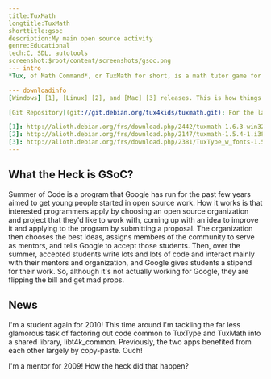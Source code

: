 ```yaml
---
title:TuxMath
longtitle:TuxMath
shorttitle:gsoc
description:My main open source activity
genre:Educational
tech:C, SDL, autotools 
screenshot:$root/content/screenshots/gsoc.png
--- intro
*Tux, of Math Command*, or TuxMath for short, is a math tutor game for children based on [Missile Command](http://en.wikipedia.org/wiki/Missile_Command). It is the product of almost a decade of work by a handful of incredibly cool people. I\'ve been involved with TuxMath, and its parent organization [Tux4Kids](http://tux4kids.alioth.debian.org), since Tux4Kids accepted me into [GSoC](http://socghop.appspot.com) for 2008. That summer, I worked on TuxMath, adding two new gameplay modes, a full campaign and a turn-based multiplayer. I also put in support for any resolution display and retooled the backend to be more extensible.

--- downloadinfo
[Windows] [1], [Linux] [2], and [Mac] [3] releases. This is how things looked right before I started messing w - I mean, contributing.

[Git Repository](git://git.debian.org/tux4kids/tuxmath.git): For the latest and greatest code. 

[1]: http://alioth.debian.org/frs/download.php/2442/tuxmath-1.6.3-win32-installer.exe
[2]: http://alioth.debian.org/frs/download.php/2147/tuxmath-1.5.4-1.i386.rpm
[3]: http://alioth.debian.org/frs/download.php/2381/TuxType_w_fonts-1.5.17-MacOS10.3PPC.dmg
---
```


## What the Heck is GSoC? ##
Summer of Code is a program that Google has run for the past few years aimed to get young people started in open source work. How it works is that interested programmers apply by choosing an open source organization and project that they\'d like to work with, coming up with an idea to improve it and applying to the program by submitting a proposal. The organization then chooses the best ideas, assigns members of the community to serve as mentors, and tells Google to accept those students. Then, over the summer, accepted students write lots and lots of code and interact mainly with their mentors and organization, and Google gives students a stipend for their work. So, although it\'s not actually working for Google, they are flipping the bill and get mad props.

## News ##
I\'m a student again for 2010! This time around I\'m tackling the far less
glamorous task of factoring out code common to TuxType and TuxMath into a
shared library, libt4k_common. Previously, the two apps benefited from each
other largely by copy-paste. Ouch!

I\'m a mentor for 2009! How the heck did that happen? 


